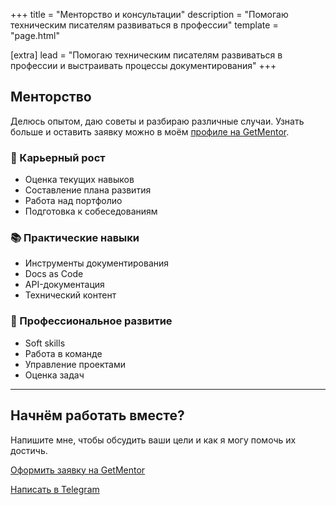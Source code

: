 +++
title = "Менторство и консультации"
description = "Помогаю техническим писателям развиваться в профессии"
template = "page.html"

[extra]
lead = "Помогаю техническим писателям развиваться в профессии и выстраивать процессы документирования"
+++

## Менторство

Делюсь опытом, даю советы и разбираю различные случаи. Узнать больше и оставить заявку можно в моём [профиле на GetMentor](https://getmentor.dev/mentor/aleksandr-iakovlev-4454).

### 🎯 Карьерный рост

- Оценка текущих навыков
- Составление плана развития
- Работа над портфолио
- Подготовка к собеседованиям

### 📚 Практические навыки

- Инструменты документирования
- Docs as Code
- API-документация
- Технический контент

### 💼 Профессиональное развитие

- Soft skills
- Работа в команде
- Управление проектами
- Оценка задач

---

## Начнём работать вместе?

Напишите мне, чтобы обсудить ваши цели и как я могу помочь их достичь.

[Оформить заявку на GetMentor](https://getmentor.dev/mentor/aleksandr-iakovlev-4454)

[Написать в Telegram](https://t.me/alexjameson)